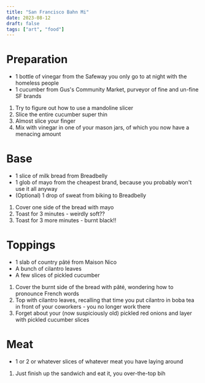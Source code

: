 ```yaml
---
title: "San Francisco Bahn Mi"
date: 2023-08-12
draft: false
tags: ["art", "food"]
---
```

# Preparation
* 1 bottle of vinegar from the Safeway you only go to at night with the homeless people
* 1 cucumber from Gus's Community Market, purveyor of fine and un-fine SF brands

1. Try to figure out how to use a mandoline slicer
2. Slice the entire cucumber super thin
3. Almost slice your finger
4. Mix with vinegar in one of your mason jars, of which you now have a menacing amount

# Base
* 1 slice of milk bread from Breadbelly
* 1 glob of mayo from the cheapest brand, because you probably won't use it all anyway
* (Optional) 1 drop of sweat from biking to Breadbelly

1. Cover one side of the bread with mayo
2. Toast for 3 minutes - weirdly soft??
3. Toast for 3 more minutes - burnt black!!

# Toppings
* 1 slab of country pâté from Maison Nico
* A bunch of cilantro leaves
* A few slices of pickled cucumber

1. Cover the burnt side of the bread with pâté, wondering how to pronounce French words
2. Top with cilantro leaves, recalling that time you put cilantro in boba tea in front of your coworkers - you no longer work there
3. Forget about your (now suspiciously old) pickled red onions and layer with pickled cucumber slices

# Meat
* 1 or 2 or whatever slices of whatever meat you have laying around

1. Just finish up the sandwich and eat it, you over-the-top bih  

